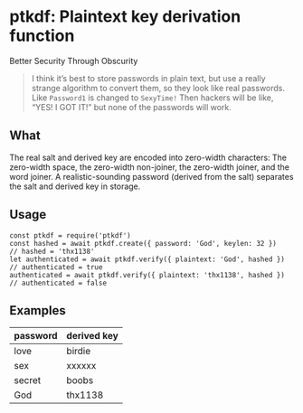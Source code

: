 # ptkdf: Plaintext key derivation function
Better Security Through Obscurity

> I think it’s best to store passwords in plain text, but use a really strange algorithm to convert them, so they look like real passwords. Like `Password1` is changed to `SexyTime!`
> Then hackers will be like, “YES! I GOT IT!” but none of the passwords will work.

## What

The real salt and derived key are encoded into zero-width characters: The zero-width space, the zero-width non-joiner, the zero-width joiner, and the word joiner. A realistic-sounding password (derived from the salt) separates the salt and derived key in storage.

## Usage

```
const ptkdf = require('ptkdf')
const hashed = await ptkdf.create({ password: 'God', keylen: 32 })
// hashed = '⁠‍​​⁠‌‌​‍‍​‍​​​⁠‍⁠‍‌​‍⁠‌‍‌​‌⁠‍⁠⁠​​‌​⁠‌​‌‌​​‍‍‍‌​⁠‌⁠‌​⁠‌‍​⁠‌​‌‍​‍thx1138‍⁠​‌‌‍‍‌​‍‌⁠⁠‌‍⁠‌‍‌⁠‍‍⁠‍‍​‌⁠‌​‌‌⁠‌‍‍‍‍⁠‍​‍‌⁠​‌‍​‍‌‌‍⁠​‍​‌​‌⁠⁠‌‌‍​​‍​​‌‍‌⁠‌‍⁠‌‌‍‍​⁠​​‍‍​⁠⁠‍​⁠​‍⁠‍‌‌​⁠‌​​‌‍​​‍⁠‍⁠⁠‌​​‍‍‌⁠​⁠‍‌‍‍⁠‍'
let authenticated = await ptkdf.verify({ plaintext: 'God', hashed })
// authenticated = true
authenticated = await ptkdf.verify({ plaintext: 'thx1138', hashed })
// authenticated = false
```
## Examples

| password | derived key                                            |
|----------|--------------------------------------------------------|
| love     | ⁠‌‌‌‍​‌​‍‍​‌‌​‍⁠‍⁠​⁠‍‍‍‍‌‌‌​⁠‍​⁠‌​⁠⁠​‍‌⁠​⁠​​‍⁠‍‍⁠‍‍‌‍‌‌‌‍⁠​‍​‌​‍birdie‍‌⁠⁠‌‌​​⁠‌​⁠​‌​‌‌​⁠‌‌‍⁠​⁠‍‍‍⁠‌​⁠⁠‍‌​‍⁠‍‌​⁠​⁠⁠⁠‌‌​⁠​⁠‍⁠​‍‍⁠​‌‌‌‍⁠⁠‌‌​‌⁠‍‍‌‌‍‍‍⁠‍​​‍‍‌​‌‍‍⁠‍‍‍‍⁠‍‍​‍‍⁠⁠‌‍‌⁠​​‍⁠‍‌⁠​‍‌​​‍​⁠‌⁠​⁠​⁠‍‌      |
| sex      | ⁠​​​‍‌‍‌‍‍‍⁠​​‍​⁠‌‍⁠‍‌‍⁠⁠‌‍‍​‍‌‍‍‍​‌‌‍‍⁠‌​‌‌⁠​⁠‍‍‌‍⁠‌⁠‍⁠​⁠‌‌‌​⁠⁠xxxxxx‍‌⁠‌‍⁠‍‌‌‌‍⁠‌⁠⁠‌‌‍⁠⁠⁠⁠‍‍‍⁠‍​⁠‍​‌‍​⁠‌⁠‌⁠‌⁠​⁠⁠‌‍‍​​​‌⁠⁠​‌​‌‌​​⁠​⁠‌​⁠‌‍‍‍‍‌⁠‌⁠‍⁠⁠‌⁠​‍⁠‌‌‌‍​‌⁠​⁠‌⁠⁠⁠​‍⁠⁠⁠⁠‍​‌​⁠⁠‍‌‍⁠⁠​​‌‍​‌‍‌​‌​​‌​      |
| secret   | ‌​‌‌⁠‌⁠‌‍​⁠‍⁠‌​​​⁠​⁠‍‍‍⁠‌⁠⁠⁠‌⁠⁠⁠​‌‍​​​​‌⁠⁠​​⁠​‍​‍‍‌​‌​‍‌‍‍​‍⁠⁠⁠boobs‍‍‌‍‍‍‌​​⁠‌​​⁠⁠⁠​​⁠‌‌​‍‍⁠⁠‍⁠​‍‌⁠​‍‌​⁠​⁠⁠‌⁠‌⁠​​‍‌‌​‌⁠‍⁠⁠‍⁠‍‍‌‍⁠​​​‍‌‍⁠⁠​‌‍‌​‌‌‌‌⁠⁠⁠⁠⁠⁠​‌‍‍‌‍‌‍​‌‌‌​⁠​‍​‍​‍​⁠‍​‍​⁠⁠‍‍‍⁠‍‌​​‌‌‍⁠‍‍​       |
| God      | ⁠‍​​⁠‌‌​‍‍​‍​​​⁠‍⁠‍‌​‍⁠‌‍‌​‌⁠‍⁠⁠​​‌​⁠‌​‌‌​​‍‍‍‌​⁠‌⁠‌​⁠‌‍​⁠‌​‌‍​‍thx1138‍⁠​‌‌‍‍‌​‍‌⁠⁠‌‍⁠‌‍‌⁠‍‍⁠‍‍​‌⁠‌​‌‌⁠‌‍‍‍‍⁠‍​‍‌⁠​‌‍​‍‌‌‍⁠​‍​‌​‌⁠⁠‌‌‍​​‍​​‌‍‌⁠‌‍⁠‌‌‍‍​⁠​​‍‍​⁠⁠‍​⁠​‍⁠‍‌‌​⁠‌​​‌‍​​‍⁠‍⁠⁠‌​​‍‍‌⁠​⁠‍‌‍‍⁠‍     |
